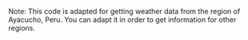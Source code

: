 Note: This code is adapted for getting weather data from the region of Ayacucho, Peru. You can adapt it in order to get information for other regions. 
